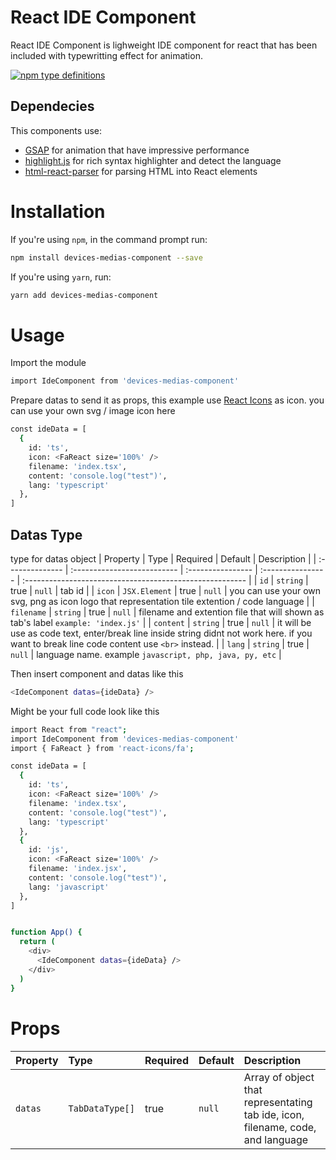 # React IDE Component

React IDE Component is lighweight IDE component for react that has been included with typewritting effect for animation.

[![npm type definitions](https://camo.githubusercontent.com/a659694184d9b46a3b77a8eae552bfaecde74562a1d4eae97068abce2870996b/68747470733a2f2f696d672e736869656c64732e696f2f6e706d2f74797065732f72656163742d67736170)](https://www.npmjs.com/package/devices-medias-component)

## Dependecies

This components use:
- [GSAP](https://www.npmjs.com/package/gsap) for animation that have impressive performance
- [highlight.js](https://www.npmjs.com/package/highlight.js) for rich syntax highlighter and detect the language
- [html-react-parser](https://www.npmjs.com/package/html-react-parser) for parsing HTML into React elements

# Installation

If you're using `npm`, in the command prompt run:

```sh
npm install devices-medias-component --save
```

If you're using `yarn`, run:

```sh
yarn add devices-medias-component
```

# Usage

Import the module
```sh
import IdeComponent from 'devices-medias-component'
```

Prepare datas to send it as props, this example use [React Icons](https://www.npmjs.com/package/react-icons) as icon. you can use your own svg / image icon here
```sh
const ideData = [
  {
    id: 'ts',
    icon: <FaReact size='100%' />
    filename: 'index.tsx',
    content: 'console.log("test")',
    lang: 'typescript'
  },
]
```
## Datas Type
type for datas object
| Property        | Type                        | Required           | Default           | Description                                              |
| :-------------- | :-------------------------- | :---------------- | :---------------- | :------------------------------------------------------- |
| `id`         | `string`                    | true              | `null`              | tab id                       |
| `icon`         | `JSX.Element`                    | true              | `null`              | you can use your own svg, png as icon logo that representation tile extention / code language                       |
| `filename`         | `string`                    | true              | `null`              | filename and extention file that will shown as tab's label  `example: 'index.js'`                    |
| `content`         | `string`                    | true              | `null`              | it will be use as code text, enter/break line inside string didnt not work here. if you want to break line code content use `<br>` instead.                       |
| `lang`         | `string`                    | true              | `null`              | language name. example `javascript, php, java, py, etc`                       |

Then insert component and datas like this
```sh
<IdeComponent datas={ideData} />
```

Might be your full code look like this
```sh
import React from "react";
import IdeComponent from 'devices-medias-component'
import { FaReact } from 'react-icons/fa';

const ideData = [
  {
    id: 'ts',
    icon: <FaReact size='100%' />
    filename: 'index.tsx',
    content: 'console.log("test")',
    lang: 'typescript'
  },
  {
    id: 'js',
    icon: <FaReact size='100%' />
    filename: 'index.jsx',
    content: 'console.log("test")',
    lang: 'javascript'
  },
]


function App() {
  return (
    <div>
      <IdeComponent datas={ideData} />
    </div>
  )
}
```

# Props
| Property        | Type                        | Required           | Default           | Description                                              |
| :-------------- | :-------------------------- | :---------------- | :---------------- | :------------------------------------------------------- |
| `datas`         | `TabDataType[]`                    | true              | `null`              | Array of object that representating tab ide, icon, filename, code, and language                       |
